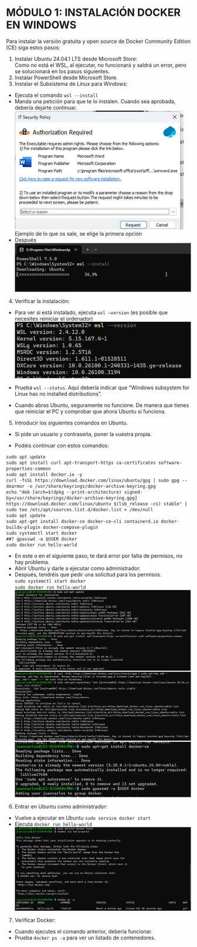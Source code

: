 # MÓDULO 1: INSTALACIÓN DOCKER EN WINDOWS

Para instalar la versión gratuita y open source de Docker Community Edition (CE) siga estos pasos:  

1. Instalar Ubuntu 24.04.1 LTS desde Microsoft Store:  
Como no está el WSL, al ejecutar, no funcionará y saldrá un error, pero se solucionará en los pasos siguientes.
2. Instalar PowerShell desde Microsoft Store.
3. Instalar el Subsistema de Linux para Windows:  
* Ejecuta el comando `wsl --install`  
* Manda una petición para que te lo instalen. Cuando sea aprobada, debería dejarte continuar.  
![elevar-req.png](images/elevar-req.png)  
Ejemplo de lo que os sale, se elige la primera opción
* Después  
![run-wsl.png](images/run-wsl.png)  

4.	Verificar la instalación:  
* Para ver si está instalado, ejecuta `wsl –version` (es posible que necesites reiniciar el ordenador)
![wsl-version.png](images/wsl-version.png)  

* Prueba `wsl --status`. Aquí debería indicar que "Windows subsystem for Linux has no installed distributions".  
* Cuando abras Ubuntu, seguramente no funcione. De manera que tienes que reiniciar el PC y comprobar que ahora Ubuntu sí funciona.  

5.	Introducir los siguientes comandos en Ubuntu.  
* Si pide un usuario y contraseña, poner la vuestra propia.  

* Podéis continuar con estos comandos:  
```
sudo apt update
sudo apt install curl apt-transport-https ca-certificates software-properties-common
sudo apt install docker.io -y
curl -fsSL https://download.docker.com/linux/ubuntu/gpg | sudo gpg --dearmor -o /usr/share/keyrings/docker-archive-keyring.gpg
echo "deb [arch=$(dpkg --print-architecture) signed-by=/usr/share/keyrings/docker-archive-keyring.gpg] https://download.docker.com/linux/ubuntu $(lsb_release -cs) stable" | sudo tee /etc/apt/sources.list.d/docker.list > /dev/null
sudo apt update
sudo apt-get install docker-ce docker-ce-cli containerd.io docker-buildx-plugin docker-compose-plugin
sudo systemctl start docker  
##? gpasswd -a $USER docker  
sudo docker run hello-world
```

* En este o en el siguiente paso, te dará error por falta de permisos, no hay problema.  
* Abrir Ubuntu y darle a ejecutar como administrador.  
* Después, tendréis que pedir una solicitud para los permisos.  
`sudo systemctl start docker`  
`sudo docker run hello-world`  
![docker-run-hello.png](images/docker-run-hello.png)  
![docker-run-hello-2.png](images/docker-run-hello-2.png)  
![docker-run-hello-3.png](images/docker-run-hello-3.png)  

6.	Entrar en Ubuntu como administrador:  
* Vuelve a ejecutar en Ubuntu `sudo service docker start`  
* Ejecuta `docker run hello-world`  
![docker-run-hello-4.png](images/docker-run-hello-4.png)  

7.	Verificar Docker:  
* Cuando ejecutes el comando anterior, debería funcionar.  
* Prueba `docker ps -a` para ver un listado de contenedores.  